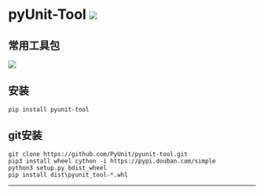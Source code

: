 # **pyUnit-Tool** [![](https://gitee.com/tyoui/logo/raw/master/logo/photolog.png)][1]

## 常用工具包
[![](https://img.shields.io/badge/Python-3.7-green.svg)](https://pypi.org/project/pyunit-tool/)


## 安装
    pip install pyunit-tool
    
## git安装
    git clone https://github.com/PyUnit/pyunit-tool.git
    pip3 install wheel cython -i https://pypi.douban.com/simple
    python3 setup.py bdist_wheel
    pip install dist\pyunit_tool-*.whl

***
[1]: https://blog.jtyoui.com
